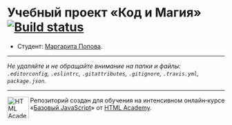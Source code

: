 # Учебный проект «Код и Магия» [![Build status][travis-image]][travis-url]

* Студент: [Маргарита  Попова](https://up.htmlacademy.ru/javascript/10/user/230166).

---

_Не удаляйте и не обращайте внимание на папки и файлы:_<br>
_`.editorconfig`, `.eslintrc`, `.gitattributes`, `.gitignore`, `.travis.yml`, `package.json`._

---

<a href="https://htmlacademy.ru/intensive/javascript"><img align="left" width="50" height="50" title="HTML Academy" src="https://up.htmlacademy.ru/static/img/intensive/javascript/logo-for-github.svg"></a>

Репозиторий создан для обучения на интенсивном онлайн‑курсе «[Базовый JavaScript](https://htmlacademy.ru/intensive/javascript)» от [HTML Academy](https://htmlacademy.ru).

[travis-image]: https://travis-ci.org/htmlacademy-javascript/230166-code-and-magick.svg?branch=master
[travis-url]: https://travis-ci.org/htmlacademy-javascript/230166-code-and-magick
